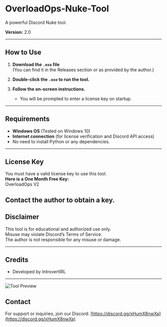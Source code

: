 # OverloadOps-Nuke-Tool
A powerful Discord Nuke tool.

**Version:** 2.0

---

## How to Use

1. **Download the `.exe` file**  
   (You can find it in the Releases section or as provided by the author.)

2. **Double-click the `.exe` to run the tool.**

3. **Follow the on-screen instructions.**  
   - You will be prompted to enter a license key on startup.

---

## Requirements

- **Windows OS** (Tested on Windows 10)
- **Internet connection** (for license verification and Discord API access)
- No need to install Python or any dependencies.

---

## License Key

You must have a valid license key to use this tool.  
**Here is a One Month Free Key:**  
OverloadOps V2  

Contact the author to obtain a key.
---

## Disclaimer

This tool is for educational and authorized use only.  
Misuse may violate Discord’s Terms of Service.  
The author is not responsible for any misuse or damage.

---

## Credits

- Developed by IntrovertIRL

---

![Tool Preview](https://cdn.discordapp.com/attachments/1269290182541312132/1392759011480178708/image.png?ex=6870b368&is=686f61e8&hm=36c6b680dd7d309289433be8a41dee45f9a997c8423d0d2c74bd89f90a006924&)

## Contact

For support or inquiries, join our Discord: [https://discord.gg/xHumX8nwXa](https://discord.gg/xHumX8nwXa) 
